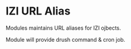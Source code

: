 # IZI URL Alias

Modules maintains URL aliases for IZI ojbects.

Module will provide drush command & cron job.
